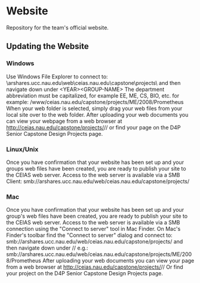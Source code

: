 # Website
Repository for the team's official website.

## Updating the Website

### Windows
Use Windows File Explorer to connect to: \\arshares.ucc.nau.edu\web\ceias.nau.edu\capstone\projects\ and then navigate down under <DEPARTMENT>\<YEAR>\<GROUP-NAME>
The department abbreviation must be capitalized, for example EE, ME, CS, BIO, etc.
for example: /www/ceias.nau.edu/capstone/projects/ME/2008/Prometheus
When your web folder is selected, simply drag your web files from your local site over to the web folder.
After uploading your web documents you can view your webpage from a web browser at
http://ceias.nau.edu/capstone/projects/<DISCIPLINE>/<YEAR>/<GROUP-NAME>
or find your page on the D4P Senior Capstone Design Projects page.

### Linux/Unix
Once you have confirmation that your website has been set up and your groups web files have been created, you are ready to publish your site to the CEIAS web server. Access to the web server is available via a SMB Client: smb://arshares.ucc.nau.edu/web/ceias.nau.edu/capstone/projects/

### Mac
Once you have confirmation that your website has been set up and your group's web files have been created, you are ready to publish your site to the CEIAS web server. Access to the web server is available via a SMB connection using the "Connect to server" tool in Mac Finder.
On Mac's Finder's toolbar find the "Connect to server" dialog and connect to: smb://arshares.ucc.nau.edu/web/ceias.nau.edu/capstone/projects/ and then navigate down under <DEPARTMENT>/<YEAR>/<GROUP-NAME>
e.g.: smb://arshares.ucc.nau.edu/web/ceias.nau.edu/capstone/projects/ME/2008/Prometheus
After uploading your web documents you can view your page from a web browser at
http://ceias.nau.edu/capstone/projects/<DISCIPLINE>/<YEAR>/<GROUP-NAME>
Or find your project on the D4P Senior Capstone Design Projects page.
